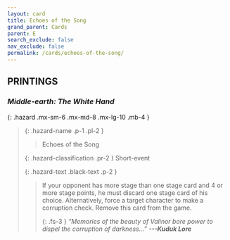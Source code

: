 ```yaml
---
layout: card
title: Echoes of the Song
grand_parent: Cards
parent: E
search_exclude: false
nav_exclude: false
permalink: /cards/echoes-of-the-song/
---
```


## PRINTINGS


### _Middle-earth: The White Hand_

{: .hazard .mx-sm-6 .mx-md-8 .mx-lg-10 .mb-4 }
> {: .hazard-name .p-1 .pl-2 }
> > <div class="hazard-mp"></div>
> > <div class="card-name">Echoes of the Song</div>
>
> {: .hazard-classification .pr-2 }
> Short-event
>
> {: .hazard-text .black-text .p-2 }
> > If your opponent has more stage than one stage card and 4 or more stage points, he must discard one stage card of his choice. Alternatively, force a target character to make a corruption check. Remove this card from the game. 
> > 
> > {: .fs-3 } 
> > _“Memories of the beauty of Valinor bore power to dispel the corruption of darkness...”_ ***---&#65279;Kuduk&nbsp;Lore*** 
>
